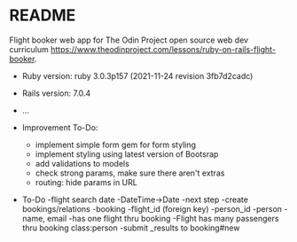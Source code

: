 # README

Flight booker web app for The Odin Project open source web dev curriculum https://www.theodinproject.com/lessons/ruby-on-rails-flight-booker.

* Ruby version: ruby 3.0.3p157 (2021-11-24 revision 3fb7d2cadc)

* Rails version: 7.0.4

* ...

* Improvement To-Do:
  - implement simple form gem for form styling
  - implement styling using latest version of Bootsrap
  - add validations to models
  - check strong params, make sure there aren't extras
  - routing: hide params in URL

* To-Do
  -flight search date
    -DateTime->Date
  -next step
    -create bookings/relations
      -booking
        -flight_id (foreign key)
        -person_id
      -person
        -name, email
        -has one flight thru booking
        -Flight has many passengers thru booking class:person
    -submit _results to booking#new